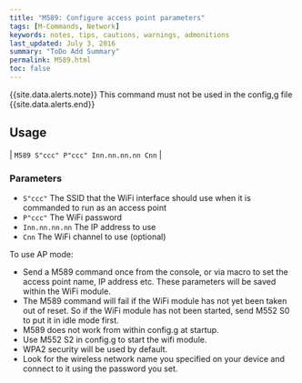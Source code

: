```yaml
---
title: "M589: Configure access point parameters" 
tags: [M-Commands, Network]
keywords: notes, tips, cautions, warnings, admonitions
last_updated: July 3, 2016
summary: "ToDo Add Summary"
permalink: M589.html
toc: false
---
```



{{site.data.alerts.note}}
This command must not be used in the config,g file
{{site.data.alerts.end}}


## Usage ##

| `M589 S"ccc" P"ccc" Inn.nn.nn.nn Cnn` | 

### Parameters ###

+ `S"ccc"` The SSID that the WiFi interface should use when it is commanded to run as an access point
+ `P"ccc"` The WiFi password
+ `Inn.nn.nn.nn` The IP address to use
+ `Cnn` The WiFi channel to use (optional)

To use AP mode:

+ Send a M589 command once from the console, or via macro to set the access point name, IP address etc. These parameters will be saved within the WiFi module.
+ The M589 command will fail if the WiFi module has not yet been taken out of reset. So if the WiFi module has not been started, send M552 S0 to put it in idle mode first.
+ M589 does not work from within config.g at startup.
+ Use M552 S2 in config.g to start the wifi module.
+ WPA2 security will be used by default.
+ Look for the wireless network name you specified on your device and connect to it using the password you set.

